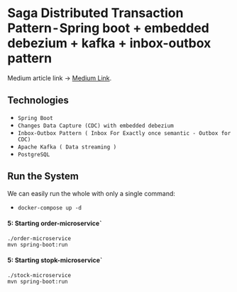 # Saga Distributed Transaction Pattern - Spring boot + embedded debezium + kafka + inbox-outbox pattern

Medium article link -> [Medium Link](https://medium.com/@htyesilyurt/saga-distributed-transaction-pattern-spring-boot-embedded-debezium-apache-kafka-8d111de0b444).

Technologies
------------
- `Spring Boot`
- `Changes Data Capture (CDC) with embedded debezium` 
- `Inbox-Outbox Pattern ( Inbox For Exactly once semantic - Outbox for CDC)`
- `Apache Kafka ( Data streaming )`
- `PostgreSQL`

## Run the System

We can easily run the whole with only a single command:

* `docker-compose up -d`

#### 5: Starting order-microservice`

```shell
./order-microservice
mvn spring-boot:run
```

#### 5: Starting stopk-microservice`

```shell
./stock-microservice
mvn spring-boot:run
```

